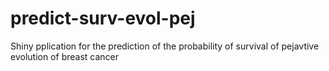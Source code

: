 # predict-surv-evol-pej

Shiny pplication for the prediction of the probability of survival of pejavtive evolution of breast cancer
